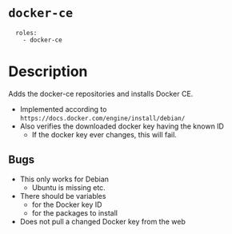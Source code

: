 # `docker-ce`

```
  roles:
    - docker-ce
```

# Description

Adds the docker-ce repositories and installs Docker CE.

- Implemented according to `https://docs.docker.com/engine/install/debian/`
- Also verifies the downloaded docker key having the known ID
  - If the docker key ever changes, this will fail.


## Bugs

- This only works for Debian
  - Ubuntu is missing etc.
- There should be variables
  - for the Docker key ID
  - for the packages to install
- Does not pull a changed Docker key from the web

